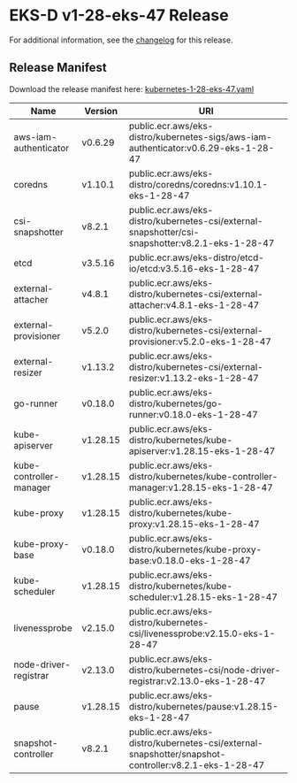 # EKS-D v1-28-eks-47 Release

For additional information, see the [changelog](CHANGELOG-v1-28-eks-47.md) for this release.

## Release Manifest

Download the release manifest here: [kubernetes-1-28-eks-47.yaml](https://distro.eks.amazonaws.com/kubernetes-1-28/kubernetes-1-28-eks-47.yaml)

| Name | Version | URI |
|------|---------|-----|
| aws-iam-authenticator | v0.6.29 | public.ecr.aws/eks-distro/kubernetes-sigs/aws-iam-authenticator:v0.6.29-eks-1-28-47 |
| coredns | v1.10.1 | public.ecr.aws/eks-distro/coredns/coredns:v1.10.1-eks-1-28-47 |
| csi-snapshotter | v8.2.1 | public.ecr.aws/eks-distro/kubernetes-csi/external-snapshotter/csi-snapshotter:v8.2.1-eks-1-28-47 |
| etcd | v3.5.16 | public.ecr.aws/eks-distro/etcd-io/etcd:v3.5.16-eks-1-28-47 |
| external-attacher | v4.8.1 | public.ecr.aws/eks-distro/kubernetes-csi/external-attacher:v4.8.1-eks-1-28-47 |
| external-provisioner | v5.2.0 | public.ecr.aws/eks-distro/kubernetes-csi/external-provisioner:v5.2.0-eks-1-28-47 |
| external-resizer | v1.13.2 | public.ecr.aws/eks-distro/kubernetes-csi/external-resizer:v1.13.2-eks-1-28-47 |
| go-runner | v0.18.0 | public.ecr.aws/eks-distro/kubernetes/go-runner:v0.18.0-eks-1-28-47 |
| kube-apiserver | v1.28.15 | public.ecr.aws/eks-distro/kubernetes/kube-apiserver:v1.28.15-eks-1-28-47 |
| kube-controller-manager | v1.28.15 | public.ecr.aws/eks-distro/kubernetes/kube-controller-manager:v1.28.15-eks-1-28-47 |
| kube-proxy | v1.28.15 | public.ecr.aws/eks-distro/kubernetes/kube-proxy:v1.28.15-eks-1-28-47 |
| kube-proxy-base | v0.18.0 | public.ecr.aws/eks-distro/kubernetes/kube-proxy-base:v0.18.0-eks-1-28-47 |
| kube-scheduler | v1.28.15 | public.ecr.aws/eks-distro/kubernetes/kube-scheduler:v1.28.15-eks-1-28-47 |
| livenessprobe | v2.15.0 | public.ecr.aws/eks-distro/kubernetes-csi/livenessprobe:v2.15.0-eks-1-28-47 |
| node-driver-registrar | v2.13.0 | public.ecr.aws/eks-distro/kubernetes-csi/node-driver-registrar:v2.13.0-eks-1-28-47 |
| pause | v1.28.15 | public.ecr.aws/eks-distro/kubernetes/pause:v1.28.15-eks-1-28-47 |
| snapshot-controller | v8.2.1 | public.ecr.aws/eks-distro/kubernetes-csi/external-snapshotter/snapshot-controller:v8.2.1-eks-1-28-47 |
